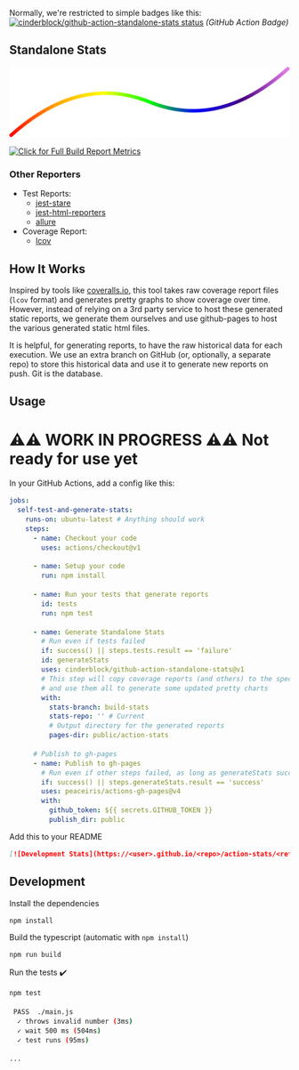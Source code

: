 Normally, we're restricted to simple badges like this:
[![cinderblock/github-action-standalone-stats status](https://github.com/cinderblock/github-action-standalone-stats/workflows/Main/badge.svg?branch=master)](https://github.com/cinderblock/github-action-standalone-stats/actions?query=branch%3Amaster)
_(GitHub Action Badge)_

## Standalone Stats

![Github Action Standalone Stats](banner.svg)

[![Click for Full Build Report Metrics](https://cinderblock.github.io/github-action-standalone-stats/dashboard.svg)](https://cinderblock.github.io/github-action-standalone-stats)

### Other Reporters

- Test Reports:
  - [jest-stare](https://cinderblock.github.io/github-action-standalone-stats/jest-stare)
  - [jest-html-reporters](https://cinderblock.github.io/github-action-standalone-stats/jest-html-reporter.html)
  - [allure](https://cinderblock.github.io/github-action-standalone-stats/allure-report)
- Coverage Report:
  - [lcov](https://cinderblock.github.io/github-action-standalone-stats/coverage/lcov-report)

## How It Works

Inspired by tools like [coveralls.io](https://coveralls.io), this tool takes raw coverage report files (`lcov` format) and generates pretty graphs to show coverage over time.
However, instead of relying on a 3rd party service to host these generated static reports, we generate them ourselves and use github-pages to host the various generated static html files.

It is helpful, for generating reports, to have the raw historical data for each execution.
We use an extra branch on GitHub (or, optionally, a separate repo) to store this historical data and use it to generate new reports on push.
Git is the database.

## Usage

# ⚠️⚠️ WORK IN PROGRESS ⚠️⚠️ Not ready for use yet

In your GitHub Actions, add a config like this:

```yml
jobs:
  self-test-and-generate-stats:
    runs-on: ubuntu-latest # Anything should work
    steps:
      - name: Checkout your code
        uses: actions/checkout@v1

      - name: Setup your code
        run: npm install

      - name: Run your tests that generate reports
        id: tests
        run: npm test

      - name: Generate Standalone Stats
        # Run even if tests failed
        if: success() || steps.tests.result == 'failure'
        id: generateStats
        uses: cinderblock/github-action-standalone-stats@v1
        # This step will copy coverage reports (and others) to the specified historical branch
        # and use them all to generate some updated pretty charts
        with:
          stats-branch: build-stats
          stats-repo: '' # Current
          # Output directory for the generated reports
          pages-dir: public/action-stats

      # Publish to gh-pages
      - name: Publish to gh-pages
        # Run even if other steps failed, as long as generateStats succeeded
        if: success() || steps.generateStats.result == 'success'
        uses: peaceiris/actions-gh-pages@v4
        with:
          github_token: ${{ secrets.GITHUB_TOKEN }}
          publish_dir: public
```

Add this to your README

```md
[![Development Stats](https://<user>.github.io/<repo>/action-stats/<ref>/dashboard.svg)](https://<user>.github.io/<repo>/action-stats)
```

## Development

Install the dependencies

```bash
npm install
```

Build the typescript (automatic with `npm install`)

```bash
npm run build
```

Run the tests :heavy_check_mark:

```bash
npm test

 PASS  ./main.js
  ✓ throws invalid number (3ms)
  ✓ wait 500 ms (504ms)
  ✓ test runs (95ms)

...
```

